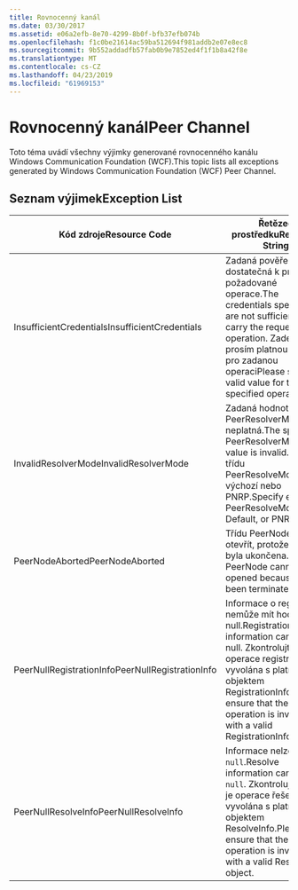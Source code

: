 ```yaml
---
title: Rovnocenný kanál
ms.date: 03/30/2017
ms.assetid: e06a2efb-8e70-4299-8b0f-bfb37efb074b
ms.openlocfilehash: f1c0be21614ac59ba512694f981addb2e07e8ec8
ms.sourcegitcommit: 9b552addadfb57fab0b9e7852ed4f1f1b8a42f8e
ms.translationtype: MT
ms.contentlocale: cs-CZ
ms.lasthandoff: 04/23/2019
ms.locfileid: "61969153"
---
```

# <a name="peer-channel"></a><span data-ttu-id="4a2ab-102">Rovnocenný kanál</span><span class="sxs-lookup"><span data-stu-id="4a2ab-102">Peer Channel</span></span>
<span data-ttu-id="4a2ab-103">Toto téma uvádí všechny výjimky generované rovnocenného kanálu Windows Communication Foundation (WCF).</span><span class="sxs-lookup"><span data-stu-id="4a2ab-103">This topic lists all exceptions generated by Windows Communication Foundation (WCF) Peer Channel.</span></span>  
  
## <a name="exception-list"></a><span data-ttu-id="4a2ab-104">Seznam výjimek</span><span class="sxs-lookup"><span data-stu-id="4a2ab-104">Exception List</span></span>  
  
|<span data-ttu-id="4a2ab-105">Kód zdroje</span><span class="sxs-lookup"><span data-stu-id="4a2ab-105">Resource Code</span></span>|<span data-ttu-id="4a2ab-106">Řetězec prostředku</span><span class="sxs-lookup"><span data-stu-id="4a2ab-106">Resource String</span></span>|  
|-------------------|---------------------|  
|<span data-ttu-id="4a2ab-107">InsufficientCredentials</span><span class="sxs-lookup"><span data-stu-id="4a2ab-107">InsufficientCredentials</span></span>|<span data-ttu-id="4a2ab-108">Zadaná pověření nejsou dostatečná k provedení požadované operace.</span><span class="sxs-lookup"><span data-stu-id="4a2ab-108">The credentials specified are not sufficient to carry the requested operation.</span></span> <span data-ttu-id="4a2ab-109">Zadejte prosím platnou hodnotu pro zadanou operaci</span><span class="sxs-lookup"><span data-stu-id="4a2ab-109">Please specify a valid value for the specified operation</span></span>|  
|<span data-ttu-id="4a2ab-110">InvalidResolverMode</span><span class="sxs-lookup"><span data-stu-id="4a2ab-110">InvalidResolverMode</span></span>|<span data-ttu-id="4a2ab-111">Zadaná hodnota třídy PeerResolverMode je neplatná.</span><span class="sxs-lookup"><span data-stu-id="4a2ab-111">The specified PeerResolverMode value is invalid.</span></span> <span data-ttu-id="4a2ab-112">Zadejte třídu PeerResolveMode.Auto, výchozí nebo PNRP.</span><span class="sxs-lookup"><span data-stu-id="4a2ab-112">Specify either PeerResolveMode.Auto, Default, or PNRP.</span></span>|  
|<span data-ttu-id="4a2ab-113">PeerNodeAborted</span><span class="sxs-lookup"><span data-stu-id="4a2ab-113">PeerNodeAborted</span></span>|<span data-ttu-id="4a2ab-114">Třídu PeerNode nelze otevřít, protože operace byla ukončena.</span><span class="sxs-lookup"><span data-stu-id="4a2ab-114">The PeerNode cannot be opened because it has been terminated.</span></span>|  
|<span data-ttu-id="4a2ab-115">PeerNullRegistrationInfo</span><span class="sxs-lookup"><span data-stu-id="4a2ab-115">PeerNullRegistrationInfo</span></span>|<span data-ttu-id="4a2ab-116">Informace o registraci nemůže mít hodnotu null.</span><span class="sxs-lookup"><span data-stu-id="4a2ab-116">Registration information cannot be null.</span></span> <span data-ttu-id="4a2ab-117">Zkontrolujte, zda je operace registrace vyvolána s platným objektem RegistrationInfo.</span><span class="sxs-lookup"><span data-stu-id="4a2ab-117">Please ensure that the Register operation is invoked with a valid RegistrationInfo object.</span></span>|  
|<span data-ttu-id="4a2ab-118">PeerNullResolveInfo</span><span class="sxs-lookup"><span data-stu-id="4a2ab-118">PeerNullResolveInfo</span></span>|<span data-ttu-id="4a2ab-119">Informace nelze vyřešit `null`.</span><span class="sxs-lookup"><span data-stu-id="4a2ab-119">Resolve information cannot be `null`.</span></span> <span data-ttu-id="4a2ab-120">Zkontrolujte, zda je operace řešení vyvolána s platným objektem ResolveInfo.</span><span class="sxs-lookup"><span data-stu-id="4a2ab-120">Please ensure that the Resolve operation is invoked with a valid ResolveInfo object.</span></span>|
